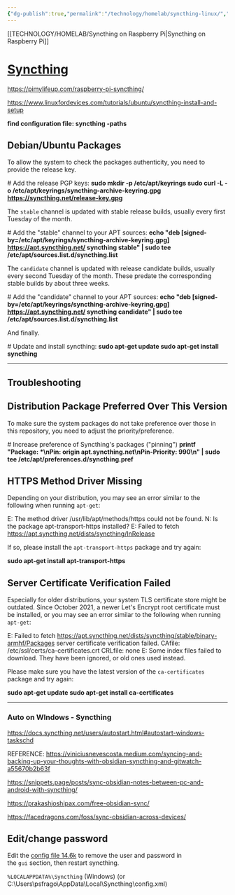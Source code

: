 ```yaml
---
{"dg-publish":true,"permalink":"/technology/homelab/syncthing-linux/","tags":["linux","syncthing"],"created":"2024-04-04 13:55","updated":"2024-04-04 13:56"}
---
```


[[TECHNOLOGY/HOMELAB/Syncthing on Raspberry Pi\|Syncthing on Raspberry Pi]]
# [Syncthing](https://apt.syncthing.net/)

https://pimylifeup.com/raspberry-pi-syncthing/

https://www.linuxfordevices.com/tutorials/ubuntu/syncthing-install-and-setup

**find configuration file: syncthing -paths**

## Debian/Ubuntu Packages

To allow the system to check the packages authenticity, you need to provide the release key.

\# Add the release PGP keys:
**sudo mkdir -p /etc/apt/keyrings
sudo curl -L -o /etc/apt/keyrings/syncthing-archive-keyring.gpg https://syncthing.net/release-key.gpg**

The `stable` channel is updated with stable release builds, usually every first Tuesday of the month.

\# Add the "stable" channel to your APT sources:
**echo "deb \[signed-by=/etc/apt/keyrings/syncthing-archive-keyring.gpg\] https://apt.syncthing.net/ syncthing stable" | sudo tee /etc/apt/sources.list.d/syncthing.list**

The `candidate` channel is updated with release candidate builds, usually every second Tuesday of the month. These predate the corresponding stable builds by about three weeks.

\# Add the "candidate" channel to your APT sources:
**echo "deb \[signed-by=/etc/apt/keyrings/syncthing-archive-keyring.gpg\] https://apt.syncthing.net/ syncthing candidate" | sudo tee /etc/apt/sources.list.d/syncthing.list**

And finally.

\# Update and install syncthing:
**sudo apt-get update
sudo apt-get install syncthing**

---

## Troubleshooting

## Distribution Package Preferred Over This Version

To make sure the system packages do not take preference over those in this repository, you need to adjust the priority/preference.

\# Increase preference of Syncthing's packages ("pinning")
**printf "Package: \*\\nPin: origin apt.syncthing.net\\nPin-Priority: 990\\n" | sudo tee /etc/apt/preferences.d/syncthing.pref**

## HTTPS Method Driver Missing

Depending on your distribution, you may see an error similar to the following when running `apt-get`:

E: The method driver /usr/lib/apt/methods/https could not be found.
N: Is the package apt-transport-https installed?
E: Failed to fetch https://apt.syncthing.net/dists/syncthing/InRelease

If so, please install the `apt-transport-https` package and try again:

**sudo apt-get install apt-transport-https**

## Server Certificate Verification Failed

Especially for older distributions, your system TLS certificate store might be outdated. Since October 2021, a newer Let's Encrypt root certificate must be installed, or you may see an error similar to the following when running `apt-get`:

E: Failed to fetch https://apt.syncthing.net/dists/syncthing/stable/binary-armhf/Packages
server certificate verification failed. CAfile: /etc/ssl/certs/ca-certificates.crt CRLfile: none
E: Some index files failed to download. They have been ignored, or old ones used instead.

Please make sure you have the latest version of the `ca-certificates` package and try again:

**sudo apt-get update
sudo apt-get install ca-certificates**

---
### Auto on WIndows - Syncthing
https://docs.syncthing.net/users/autostart.html#autostart-windows-taskschd


REFERENCE:
https://viniciusnevescosta.medium.com/syncing-and-backing-up-your-thoughts-with-obsidian-syncthing-and-gitwatch-a55670b2b63f

https://snippets.page/posts/sync-obsidian-notes-between-pc-and-android-with-syncthing/

https://prakashjoshipax.com/free-obsidian-sync/

https://facedragons.com/foss/sync-obsidian-across-devices/

## Edit/change password
Edit the [config file 14.6k](https://docs.syncthing.net/users/config.html) to remove the user and password in the `gui` section, then restart syncthing. 
<encryptionPassword></encryptionPassword>

`%LOCALAPPDATA%\Syncthing` (Windows) (or C:\Users\psfrago\AppData\Local\Syncthing\config.xml)